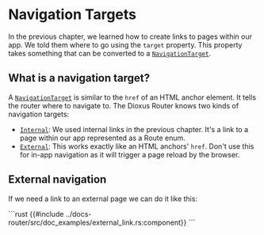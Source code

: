 # Navigation Targets

In the previous chapter, we learned how to create links to pages within our app.
We told them where to go using the `target` property. This property takes something that can be converted to a [`NavigationTarget`].

## What is a navigation target?

A [`NavigationTarget`] is similar to the `href` of an HTML anchor element. It
tells the router where to navigate to. The Dioxus Router knows two kinds of
navigation targets:

- [`Internal`]: We used internal links in the previous chapter. It's a link to a page within our
  app represented as a Route enum.
- [`External`]: This works exactly like an HTML anchors' `href`. Don't use this for in-app
  navigation as it will trigger a page reload by the browser.

## External navigation

If we need a link to an external page we can do it like this:

\```rust
{{#include ../docs-router/src/doc_examples/external_link.rs:component}}
\```

[`External`]: https://docs.rs/dioxus-router/latest/dioxus_router/navigation/enum.NavigationTarget.html#variant.External
[`Internal`]: https://docs.rs/dioxus-router/latest/dioxus_router/navigation/enum.NavigationTarget.html#variant.Internal
[`NavigationTarget`]: https://docs.rs/dioxus-router/latest/dioxus_router/navigation/enum.NavigationTarget.html
